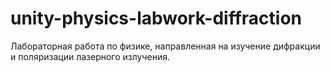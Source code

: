 # unity-physics-labwork-diffraction

Лабораторная работа по физике, направленная на изучение дифракции и поляризации лазерного излучения.